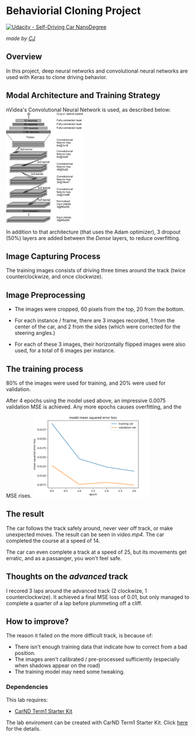 # Behaviorial Cloning Project

[![Udacity - Self-Driving Car NanoDegree](https://s3.amazonaws.com/udacity-sdc/github/shield-carnd.svg)](http://www.udacity.com/drive)

*made by [CJ](https://github.com/vssrcj)*

Overview
---
In this project, deep neural networks and convolutional neural networks are used with Keras to clone driving behavior.

Modal Architecture and Training Strategy
---
nVidea's Convolutional Neural Network is used, as described below:
<img src="/nvidea-architecture.png" height="300" />

In addition to that architecture (that uses the Adam optimizer), 3 dropout (50%) layers are added between the *Dense* layers, to reduce overfitting.

Image Capturing Process
---
The training images consists of driving three times around the track (twice counterclockwize, and once clockwize).

Image Preprocessing
---
* The images were cropped, 60 pixels from the top, 20 from the bottom.
* For each instance / frame, there are 3 images recorded, 1 from the center of the car, and 2 from the sides (which were corrected for the steering angles.)

* For each of these 3 images, their horizontally flipped images were also used, for a total of 6 images per instance.

The training process
---
80% of the images were used for training, and 20% were used for validation.

After 4 epochs using the model used above, an impressive 0.0075 validation MSE is achieved.
Any more epochs causes overfitting, and the MSE rises.
<img src="/graph.png" height="240" />

The result
---
The car follows the track safely around, never veer off track, or make unexpected moves.
The result can be seen in *video.mp4*.  The car completed the course at a speed of 14.

The car can even complete a track at a speed of 25, but its movements get erratic, and as a passanger, you won't feel safe.

Thoughts on the *advanced* track
---
I recored 3 laps around the advanced track (2 clockwize, 1 counterclockwize).  It achieved a final MSE loss of 0.01, but only managed to complete a quarter of a lap before plummeting off a cliff.

How to improve?
---
The reason it failed on the more difficult track, is because of:
* There isn't enough training data that indicate how to correct from a bad position.
* The images aren't calibrated / pre-processed sufficiently (especially when shadows appear on the road)
* The training model may need some tweaking.

### Dependencies
This lab requires:

* [CarND Term1 Starter Kit](https://github.com/udacity/CarND-Term1-Starter-Kit)

The lab enviroment can be created with CarND Term1 Starter Kit. Click [here](https://github.com/udacity/CarND-Term1-Starter-Kit/blob/master/README.md) for the details.
